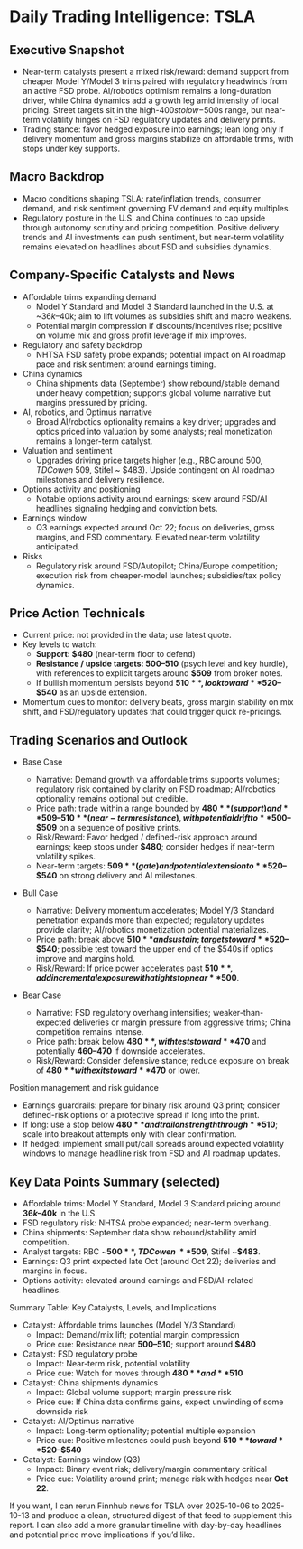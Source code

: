 # Daily Trading Intelligence: TSLA

## Executive Snapshot
- Near-term catalysts present a mixed risk/reward: demand support from cheaper Model Y/Model 3 trims paired with regulatory headwinds from an active FSD probe. AI/robotics optimism remains a long-duration driver, while China dynamics add a growth leg amid intensity of local pricing. Street targets sit in the high-$400s to low-$500s range, but near-term volatility hinges on FSD regulatory updates and delivery prints.  
- Trading stance: favor hedged exposure into earnings; lean long only if delivery momentum and gross margins stabilize on affordable trims, with stops under key supports.

## Macro Backdrop
- Macro conditions shaping TSLA: rate/inflation trends, consumer demand, and risk sentiment governing EV demand and equity multiples.  
- Regulatory posture in the U.S. and China continues to cap upside through autonomy scrutiny and pricing competition. Positive delivery trends and AI investments can push sentiment, but near-term volatility remains elevated on headlines about FSD and subsidies dynamics.

## Company-Specific Catalysts and News
- Affordable trims expanding demand
  - Model Y Standard and Model 3 Standard launched in the U.S. at ~$36k–$40k; aim to lift volumes as subsidies shift and macro weakens.
  - Potential margin compression if discounts/incentives rise; positive on volume mix and gross profit leverage if mix improves.
- Regulatory and safety backdrop
  - NHTSA FSD safety probe expands; potential impact on AI roadmap pace and risk sentiment around earnings timing.
- China dynamics
  - China shipments data (September) show rebound/stable demand under heavy competition; supports global volume narrative but margins pressured by pricing.
- AI, robotics, and Optimus narrative
  - Broad AI/robotics optionality remains a key driver; upgrades and optics priced into valuation by some analysts; real monetization remains a longer-term catalyst.
- Valuation and sentiment
  - Upgrades driving price targets higher (e.g., RBC around $500, TD Cowen ~$509, Stifel ~ $483). Upside contingent on AI roadmap milestones and delivery resilience.
- Options activity and positioning
  - Notable options activity around earnings; skew around FSD/AI headlines signaling hedging and conviction bets.
- Earnings window
  - Q3 earnings expected around Oct 22; focus on deliveries, gross margins, and FSD commentary. Elevated near-term volatility anticipated.
- Risks
  - Regulatory risk around FSD/Autopilot; China/Europe competition; execution risk from cheaper-model launches; subsidies/tax policy dynamics.

## Price Action Technicals
- Current price: not provided in the data; use latest quote.
- Key levels to watch:
  - **Support: $480** (near-term floor to defend)
  - **Resistance / upside targets: $500–$510** (psych level and key hurdle), with references to explicit targets around **$509** from broker notes.
  - If bullish momentum persists beyond **$510**, look toward **$520–$540** as an upside extension.
- Momentum cues to monitor: delivery beats, gross margin stability on mix shift, and FSD/regulatory updates that could trigger quick re-pricings.

## Trading Scenarios and Outlook

- Base Case
  - Narrative: Demand growth via affordable trims supports volumes; regulatory risk contained by clarity on FSD roadmap; AI/robotics optionality remains optional but credible.
  - Price path: trade within a range bounded by **$480** (support) and **$509–$510** (near-term resistance), with potential drift to **$500–$509** on a sequence of positive prints.
  - Risk/Reward: Favor hedged / defined-risk approach around earnings; keep stops under **$480**; consider hedges if near-term volatility spikes.
  - Near-term targets: **$509** (gate) and potential extension to **$520–$540** on strong delivery and AI milestones.

- Bull Case
  - Narrative: Delivery momentum accelerates; Model Y/3 Standard penetration expands more than expected; regulatory updates provide clarity; AI/robotics monetization potential materializes.
  - Price path: break above **$510** and sustain; targets toward **$520–$540**; possible test toward the upper end of the $540s if optics improve and margins hold.
  - Risk/Reward: If price power accelerates past **$510**, add incremental exposure with a tight stop near **$500**.

- Bear Case
  - Narrative: FSD regulatory overhang intensifies; weaker-than-expected deliveries or margin pressure from aggressive trims; China competition remains intense.
  - Price path: break below **$480**, with tests toward **$470** and potentially **$460–$470** if downside accelerates.
  - Risk/Reward: Consider defensive stance; reduce exposure on break of **$480** with exits toward **$470** or lower.

Position management and risk guidance
- Earnings guardrails: prepare for binary risk around Q3 print; consider defined-risk options or a protective spread if long into the print.
- If long: use a stop below **$480** and trail on strength through **$510**; scale into breakout attempts only with clear confirmation.
- If hedged: implement small put/call spreads around expected volatility windows to manage headline risk from FSD and AI roadmap updates.

## Key Data Points Summary (selected)
- Affordable trims: Model Y Standard, Model 3 Standard pricing around **$36k–$40k** in the U.S.
- FSD regulatory risk: NHTSA probe expanded; near-term overhang.
- China shipments: September data show rebound/stability amid competition.
- Analyst targets: RBC ~**$500**, TD Cowen ~**$509**, Stifel ~**$483**.
- Earnings: Q3 print expected late Oct (around Oct 22); deliveries and margins in focus.
- Options activity: elevated around earnings and FSD/AI-related headlines.

Summary Table: Key Catalysts, Levels, and Implications
- Catalyst: Affordable trims launches (Model Y/3 Standard)
  - Impact: Demand/mix lift; potential margin compression
  - Price cue: Resistance near **$500–$510**; support around **$480**
- Catalyst: FSD regulatory probe
  - Impact: Near-term risk, potential volatility
  - Price cue: Watch for moves through **$480** and **$510**
- Catalyst: China shipments dynamics
  - Impact: Global volume support; margin pressure risk
  - Price cue: If China data confirms gains, expect unwinding of some downside risk
- Catalyst: AI/Optimus narrative
  - Impact: Long-term optionality; potential multiple expansion
  - Price cue: Positive milestones could push beyond **$510** toward **$520–$540**
- Catalyst: Earnings window (Q3)
  - Impact: Binary event risk; delivery/margin commentary critical
  - Price cue: Volatility around print; manage risk with hedges near **Oct 22**.

If you want, I can rerun Finnhub news for TSLA over 2025-10-06 to 2025-10-13 and produce a clean, structured digest of that feed to supplement this report. I can also add a more granular timeline with day-by-day headlines and potential price move implications if you’d like.